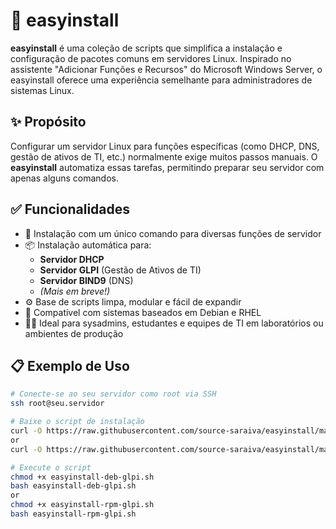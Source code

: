 # 🧰 easyinstall

**easyinstall** é uma coleção de scripts que simplifica a instalação e configuração de pacotes comuns em servidores Linux. Inspirado no assistente "Adicionar Funções e Recursos" do Microsoft Windows Server, o easyinstall oferece uma experiência semelhante para administradores de sistemas Linux.

## ✨ Propósito

Configurar um servidor Linux para funções específicas (como DHCP, DNS, gestão de ativos de TI, etc.) normalmente exige muitos passos manuais. O **easyinstall** automatiza essas tarefas, permitindo preparar seu servidor com apenas alguns comandos.

## ✅ Funcionalidades

- 🚀 Instalação com um único comando para diversas funções de servidor
- 📦 Instalação automática para:
  - **Servidor DHCP**
  - **Servidor GLPI** (Gestão de Ativos de TI)
  - **Servidor BIND9** (DNS)
  - *(Mais em breve!)*  
- ⚙️ Base de scripts limpa, modular e fácil de expandir
- 🧪 Compatível com sistemas baseados em Debian e RHEL
- 🧑‍💻 Ideal para sysadmins, estudantes e equipes de TI em laboratórios ou ambientes de produção

## 📋 Exemplo de Uso

```bash
# Conecte-se ao seu servidor como root via SSH
ssh root@seu.servidor

# Baixe o script de instalação
curl -O https://raw.githubusercontent.com/source-saraiva/easyinstall/main/easyinstall-deb-glpi.sh
or
curl -O https://raw.githubusercontent.com/source-saraiva/easyinstall/main/easyinstall-rpm-glpi.sh

# Execute o script
chmod +x easyinstall-deb-glpi.sh
bash easyinstall-deb-glpi.sh
or
chmod +x easyinstall-rpm-glpi.sh
bash easyinstall-rpm-glpi.sh
